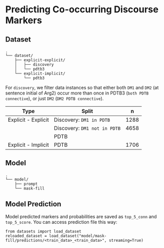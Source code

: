 # Predicting Co-occurring Discourse Markers

## Dataset
```
.
└── dataset/
    ├── explicit-explicit/
    │   ├── discovery
    │   └── pdtb3
    └── explicit-implicit/
        └── pdtb3
```
For `discovery`, we filter data instances so that either both `DM1` and `DM2` (at sentence initial of Arg2) occur more than once in PDTB3 (`both PDTB connective`), or just `DM2` (`DM2 PDTB connective`). 

| Type  | Split | n   |
| ---   | ---   | --- |
| Explicit - Explicit | Discovery: `DM1 in PDTB` | 1288 |
|  | Discovery: `DM1 not in PDTB` | 4658 |
|  | PDTB |  |
| Explicit - Implicit | PDTB | 1706 |


## Model

```
.
└── model/
    ├── prompt
    └── mask-fill
```

## Model Prediction

Model predicted markers and probabilities are saved as `top_5_conn` and `top_5_score`. You can access prediction file this way:
```
from datasets import load_dataset
reloaded_dataset = load_dataset("model/mask-fill/predictions/<train_data>_<train_data>", streaming=True)
```
